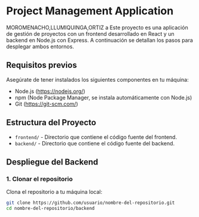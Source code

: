 # Project Management Application
MOROMENACHO,LLUMIQUINGA,ORTIZ a
Este proyecto es una aplicación de gestión de proyectos con un frontend desarrollado en React y un backend en Node.js con Express. A continuación se detallan los pasos para desplegar ambos entornos.

## Requisitos previos

Asegúrate de tener instalados los siguientes componentes en tu máquina:

- Node.js (https://nodejs.org/)
- npm (Node Package Manager, se instala automáticamente con Node.js)
- Git (https://git-scm.com/)

## Estructura del Proyecto

- `frontend/` - Directorio que contiene el código fuente del frontend.
- `backend/` - Directorio que contiene el código fuente del backend.

## Despliegue del Backend

### 1. Clonar el repositorio

Clona el repositorio a tu máquina local:

```bash
git clone https://github.com/usuario/nombre-del-repositorio.git
cd nombre-del-repositorio/backend
